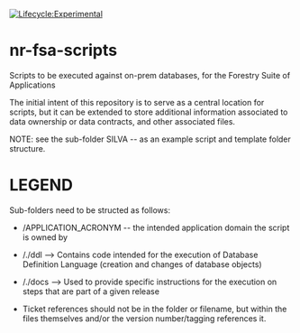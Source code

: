 [![Lifecycle:Experimental](https://img.shields.io/badge/Lifecycle-Experimental-339999)](<Redirect-URL>)
# nr-fsa-scripts
Scripts to be executed against on-prem databases, for the Forestry Suite of Applications

The initial intent of this repository is to serve as a central location for scripts, but it can be extended to store additional information associated to data ownership or data contracts, and other associated files.

NOTE: see the sub-folder SILVA -- as an example script and template folder structure. 

# LEGEND

Sub-folders need to be structed as follows:
* /APPLICATION_ACRONYM -- the intended application domain the script is owned by
* /./ddl  --> Contains code intended for the execution of Database Definition Language (creation and changes of database objects)
* /./docs --> Used to provide specific instructions for the execution on steps that are part of a given release

* Ticket references should not be in the folder or filename, but within the files themselves and/or the version number/tagging references it.
